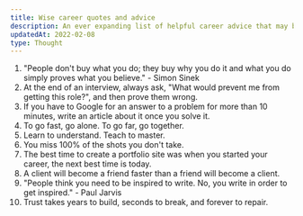 ```yaml
---
title: Wise career quotes and advice
description: An ever expanding list of helpful career advice that may be novel to you.
updatedAt: 2022-02-08
type: Thought
---
```


1. "People don't buy what you do; they buy why you do it and what you do simply proves what you believe." - Simon Sinek
2. At the end of an interview, always ask, "What would prevent me from getting this role?", and then prove them wrong.
3. If you have to Google for an answer to a problem for more than 10 minutes, write an article about it once you solve it.
4. To go fast, go alone. To go far, go together.
5. Learn to understand. Teach to master.
6. You miss 100% of the shots you don't take.
7. The best time to create a portfolio site was when you started your career, the next best time is today.
8. A client will become a friend faster than a friend will become a client.
9. "People think you need to be inspired to write. No, you write in order to get inspired." - Paul Jarvis
10. Trust takes years to build, seconds to break, and forever to repair.
